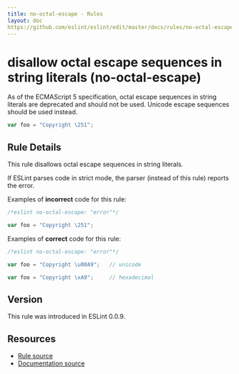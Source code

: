 ```yaml
---
title: no-octal-escape - Rules
layout: doc
https://github.com/eslint/eslint/edit/master/docs/rules/no-octal-escape.md
---
```

<!-- Note: No pull requests accepted for this file. See README.md in the root directory for details. -->

# disallow octal escape sequences in string literals (no-octal-escape)

As of the ECMAScript 5 specification, octal escape sequences in string literals are deprecated and should not be used. Unicode escape sequences should be used instead.

```js
var foo = "Copyright \251";
```

## Rule Details

This rule disallows octal escape sequences in string literals.

If ESLint parses code in strict mode, the parser (instead of this rule) reports the error.

Examples of **incorrect** code for this rule:

```js
/*eslint no-octal-escape: "error"*/

var foo = "Copyright \251";
```

Examples of **correct** code for this rule:

```js
/*eslint no-octal-escape: "error"*/

var foo = "Copyright \u00A9";   // unicode

var foo = "Copyright \xA9";     // hexadecimal
```

## Version

This rule was introduced in ESLint 0.0.9.

## Resources

* [Rule source](https://github.com/eslint/eslint/tree/master/lib/rules/no-octal-escape.js)
* [Documentation source](https://github.com/eslint/eslint/tree/master/docs/rules/no-octal-escape.md)
